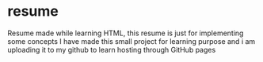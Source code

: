 # resume
Resume made while learning HTML, this resume is just for implementing some concepts
I have made this small project for learning purpose and i am uploading it to my github to learn hosting through GitHub pages
